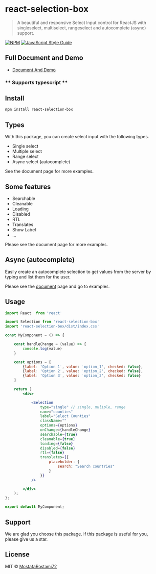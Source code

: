 # react-selection-box

> A beautiful and responsive Select Input control for ReactJS with singleselect, multiselect, rangeselect and autocomplete (async) support.

[![NPM](https://img.shields.io/npm/v/react-selection-box.svg)](https://www.npmjs.com/package/react-selection-box) [![JavaScript Style Guide](https://img.shields.io/badge/code_style-standard-brightgreen.svg)](https://standardjs.com)

## Full Document and Demo
-   [Document And Demo](https://mostafarostami72.github.io/react-selection-box/)

### ** Supports typescript **

## Install

```bash
npm install react-selection-box
```

## Types
With this package, you can create select input with the following types.

* Single select
* Multiple select
* Range select
* Async select (autocomplete)

See the document page for more examples.

## Some features
* Searchable
* Cleanable
* Loading
* Disabled
* RTL
* Translates
* Show Label
* ...

Please see the document page for more examples.

## Async (autocomplete)
Easily create an autocomplete selection to  get values from the server by typing and list them for the user.

Please see the [document](https://mostafarostami72.github.io/react-selection-box) page and go to examples.

## Usage

```jsx
import React  from 'react'

import Selection from 'react-selection-box'
import 'react-selection-box/dist/index.css'

const MyComponent = () => {

    const handleChange = (value) => {
        console.log(value)
    }

    const options = [
        {label: 'Option 1', value: 'option_1', checked: false},
        {label: 'Option 2', value: 'option_2', checked: false},
        {label: 'Option 3', value: 'option_3', checked: false}
    ]

    return (
        <div>

            <Selection
                type="single" // single, muliple, renge
                name="counties"
                label="Select Counties"
                className=""
                options={options}
                onChange={handleChange}
                searchable={true}
                cleanable={true}
                loading={false}
                disabled={false}
                rtl={false}
                translates={{
                    placeholder: {
                        search: "Search countries"
                    }
                }}
            />

        </div>
    );
};

export default MyComponent;
```

## Support
We are glad you choose this package. If this package is useful for you, please give us a star.

## License

MIT © [MostafaRostami72](https://github.com/MostafaRostami72)
